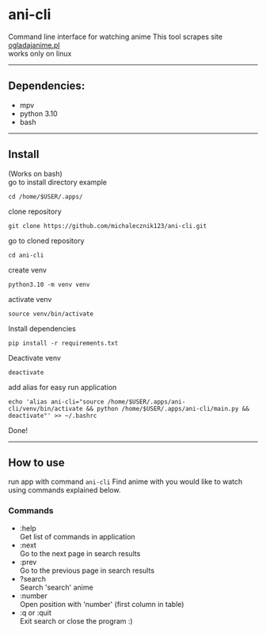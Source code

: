 # ani-cli
Command line interface for watching anime
This tool scrapes site <a href="https://ogladajanime.pl/">ogladajanime.pl</a><br>
works only on linux
<hr>

## Dependencies:
- mpv
- python 3.10
- bash
<hr>

## Install
(Works on bash)<br>
go to install directory example
```
cd /home/$USER/.apps/
```
clone repository
```
git clone https://github.com/michalecznik123/ani-cli.git
```
go to cloned repository
```
cd ani-cli
```
create venv
```
python3.10 -m venv venv
```
activate venv 
```
source venv/bin/activate
```
Install dependencies
```
pip install -r requirements.txt
```
Deactivate venv
```
deactivate
```
add alias for easy run application
```
echo 'alias ani-cli="source /home/$USER/.apps/ani-cli/venv/bin/activate && python /home/$USER/.apps/ani-cli/main.py && deactivate"' >> ~/.bashrc
```
Done!
<hr>

## How to use
run app with command `ani-cli`
Find anime with you would like to watch using commands explained below.
### Commands
- :help <br>
Get list of commands in application
- :next <br>
Go to the next page in search results
- :prev <br>
Go to the previous page in search results
- ?search <br>
Search 'search' anime 
- :number <br>
Open position with 'number' (first column in table)
- :q or :quit <br>
Exit search or close the program :)


